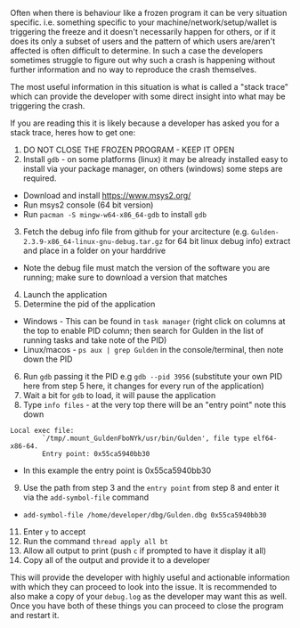 Often when there is behaviour like a frozen program it can be very situation specific. i.e. something specific to your machine/network/setup/wallet is triggering the freeze and it doesn't necessarily happen for others, or if it does its only a subset of users and the pattern of which users are/aren't affected is often difficult to determine.
In such a case the developers sometimes struggle to figure out why such a crash is happening without further information and no way to reproduce the crash themselves.

The most useful information in this situation is what is called a "stack trace" which can provide the developer with some direct insight into what may be triggering the crash.

If you are reading this it is likely because a developer has asked you for a stack trace, heres how to get one:

1. DO NOT CLOSE THE FROZEN PROGRAM - KEEP IT OPEN
2. Install `gdb` - on some platforms (linux) it may be already installed easy to install via your package manager, on others (windows) some steps are required.
* Download and install https://www.msys2.org/
* Run msys2 console (64 bit version)
* Run `pacman -S mingw-w64-x86_64-gdb` to install `gdb`
3. Fetch the debug info file from github for your arcitecture (e.g. `Gulden-2.3.9-x86_64-linux-gnu-debug.tar.gz` for 64 bit linux debug info) extract and place in a folder on your harddrive
* Note the debug file must match the version of the software you are running; make sure to download a version that matches
4. Launch the application
5. Determine the pid of the application
* Windows - This can be found in `task manager` (right click on columns at the top to enable PID column; then search for Gulden in the list of running tasks and take note of the PID)
* Linux/macos - `ps aux | grep Gulden` in the console/terminal, then note down the PID
6. Run `gdb` passing it the PID e.g `gdb --pid 3956` (substitute your own PID here from step 5 here, it changes for every run of the application)
7. Wait a bit for `gdb` to load, it will pause the application
8. Type `info files` - at the very top there will be an "entry point" note this down
```
Local exec file:
        `/tmp/.mount_GuldenFboNYk/usr/bin/Gulden', file type elf64-x86-64.
        Entry point: 0x55ca5940bb30
```
* In this example the entry point is 0x55ca5940bb30
9. Use the path from step 3 and the `entry point` from step 8 and enter it via the `add-symbol-file` command
* `add-symbol-file /home/developer/dbg/Gulden.dbg 0x55ca5940bb30`
11. Enter `y` to accept
12. Run the command `thread apply all bt`
13. Allow all output to print (push `c` if prompted to have it display it all)
14. Copy all of the output and provide it to a developer

This will provide the developer with highly useful and actionable information with which they can proceed to look into the issue. It is recommended to also make a copy of your `debug.log` as the developer may want this as well.
Once you have both of these things you can proceed to close the program and restart it.
